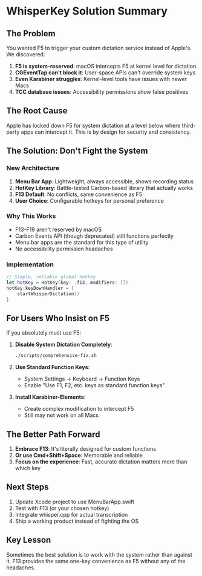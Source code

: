 # WhisperKey Solution Summary

## The Problem
You wanted F5 to trigger your custom dictation service instead of Apple's. We discovered:

1. **F5 is system-reserved**: macOS intercepts F5 at kernel level for dictation
2. **CGEventTap can't block it**: User-space APIs can't override system keys
3. **Even Karabiner struggles**: Kernel-level tools have issues with newer Macs
4. **TCC database issues**: Accessibility permissions show false positives

## The Root Cause
Apple has locked down F5 for system dictation at a level below where third-party apps can intercept it. This is by design for security and consistency.

## The Solution: Don't Fight the System

### New Architecture
1. **Menu Bar App**: Lightweight, always accessible, shows recording status
2. **HotKey Library**: Battle-tested Carbon-based library that actually works
3. **F13 Default**: No conflicts, same convenience as F5
4. **User Choice**: Configurable hotkeys for personal preference

### Why This Works
- F13-F19 aren't reserved by macOS
- Carbon Events API (though deprecated) still functions perfectly
- Menu bar apps are the standard for this type of utility
- No accessibility permission headaches

### Implementation
```swift
// Simple, reliable global hotkey
let hotKey = HotKey(key: .f13, modifiers: [])
hotKey.keyDownHandler = { 
    startWhisperDictation() 
}
```

## For Users Who Insist on F5

If you absolutely must use F5:

1. **Disable System Dictation Completely**:
   ```bash
   ./scripts/comprehensive-fix.sh
   ```

2. **Use Standard Function Keys**:
   - System Settings → Keyboard → Function Keys
   - Enable "Use F1, F2, etc. keys as standard function keys"

3. **Install Karabiner-Elements**:
   - Create complex modification to intercept F5
   - Still may not work on all Macs

## The Better Path Forward

1. **Embrace F13**: It's literally designed for custom functions
2. **Or use Cmd+Shift+Space**: Memorable and reliable
3. **Focus on the experience**: Fast, accurate dictation matters more than which key

## Next Steps

1. Update Xcode project to use MenuBarApp.swift
2. Test with F13 (or your chosen hotkey)
3. Integrate whisper.cpp for actual transcription
4. Ship a working product instead of fighting the OS

## Key Lesson

Sometimes the best solution is to work with the system rather than against it. F13 provides the same one-key convenience as F5 without any of the headaches.